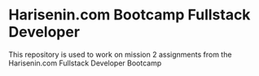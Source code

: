 # Harisenin.com Bootcamp Fullstack Developer

This repository is used to work on mission 2 assignments from the Harisenin.com Fullstack Developer Bootcamp
